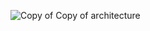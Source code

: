 ![Copy of Copy of architecture](https://github.com/user-attachments/assets/1739c98d-1b62-4548-a7ad-ae3d704ac219)
